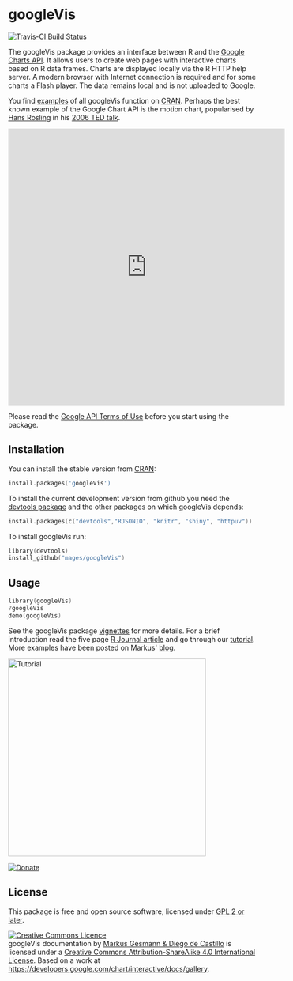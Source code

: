 # googleVis 
[![Travis-CI Build Status](https://travis-ci.org/<USERNAME>/<REPO>.svg?branch=master)](https://travis-ci.org/<USERNAME>/<REPO>)

The googleVis package provides an interface between R and the [Google Charts API](https://developers.google.com/chart/). 
It allows users to create web pages with interactive charts based on R data frames. Charts are displayed locally via the R HTTP help server. 
A modern browser with Internet connection is required and for some 
charts a Flash player. The data remains local and is not uploaded to 
Google.

You find [examples](http://cran.r-project.org/web/packages/googleVis/vignettes/googleVis_examples.html) of all googleVis function on [CRAN](http://cran.r-project.org/package=googleVis/). Perhaps the best known example of the Google Chart API is the motion chart, popularised by [Hans Rosling](http://www.gapminder.org) in his [2006 TED talk](http://www.ted.com/talks/hans_rosling_shows_the_best_stats_you_ve_ever_seen). 

<iframe src="http://mages.github.io/googleVis/WorldBank.html" width="560" height="560" frameborder="0"></iframe>

Please read the [Google API Terms of Use](https://developers.google.com/terms/) before you start using the package. 


## Installation

You can install the stable version from
[CRAN](http://cran.r-project.org/package=googleVis/):

```s
install.packages('googleVis')
```

To install the current development version from github you need the [devtools package](http://cran.r-project.org/package=devtools/) and the other packages on which googleVis depends:

```s
install.packages(c("devtools","RJSONIO", "knitr", "shiny", "httpuv"))
```

To install googleVis run:
```s
library(devtools)
install_github("mages/googleVis")
```

## Usage

```s
library(googleVis)
?googleVis
demo(googleVis)
```

See the googleVis package [vignettes](http://cran.r-project.org/package=googleVis/) for more details. For a brief introduction read the five page [R Journal article](http://journal.r-project.org/archive/2011-2/RJournal_2011-2_Gesmann+de~Castillo.pdf) and go through our [tutorial](http://decastillo.github.io/googleVis_Tutorial). More examples have been posted on Markus' [blog](http://lamages.blogspot.co.uk/search/label/googleVis).

[<img src="https://raw.github.com/mages/googleVis/master/vignettes/figures/googleVisTutorial2013.png" alt="Tutorial" width="400"/>](http://decastillo.github.io/googleVis_Tutorial)

[![Donate](https://www.paypal.com/en_GB/i/btn/btn_donate_LG.gif)](https://www.paypal.com/cgi-bin/webscr?cmd=_donations&business=HHPMW8TXCCRSC&lc=GB&item_name=googleVis&currency_code=GBP&bn=PP%2dDonationsBF%3abtn_donate_SM%2egif%3aNonHosted)

## License

This package is free and open source software, licensed under [GPL 2 or later](http://opensource.org/licenses/gpl-license).

<a rel="license" href="http://creativecommons.org/licenses/by-sa/4.0/deed.en_GB"><img alt="Creative Commons Licence" class="c1" src="http://i.creativecommons.org/l/by-sa/4.0/80x15.png" /></a><br />
<span>googleVis documentation</span> by <a href="https://github.com/mages/googleVis" rel="cc:attributionURL">Markus Gesmann &amp; Diego de Castillo</a> is licensed under a <a rel="license" href="http://creativecommons.org/licenses/by-sa/4.0/deed.en_GB">Creative Commons Attribution-ShareAlike 4.0 International License</a>. Based on a work at <a href="https://developers.google.com/chart/interactive/docs/gallery" rel="dct:source">https://developers.google.com/chart/interactive/docs/gallery</a>.
